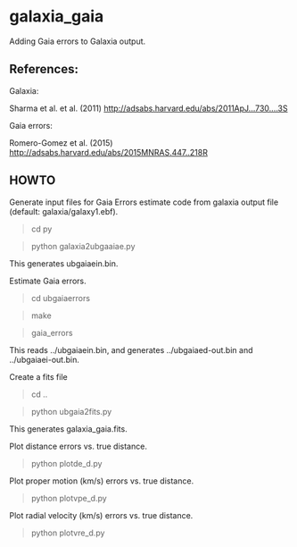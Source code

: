 
# galaxia_gaia

 Adding Gaia errors to Galaxia output.

## References:

Galaxia:

Sharma et al. et al. (2011) http://adsabs.harvard.edu/abs/2011ApJ...730....3S

Gaia errors:

Romero-Gomez et al. (2015) http://adsabs.harvard.edu/abs/2015MNRAS.447..218R

## HOWTO

Generate input files for Gaia Errors estimate code from galaxia output file (default: galaxia/galaxy1.ebf). 

> cd py

> python galaxia2ubgaaiae.py

This generates ubgaiaein.bin.

Estimate Gaia errors.

> cd ubgaiaerrors

> make

> gaia_errors

This reads ../ubgaiaein.bin, and generates ../ubgaiaed-out.bin and ../ubgaiaei-out.bin.

Create a fits file

> cd ..

> python ubgaia2fits.py

This generates galaxia_gaia.fits.

Plot distance errors vs. true distance.

> python plotde_d.py

Plot proper motion (km/s) errors vs. true distance.

> python plotvpe_d.py

Plot radial velocity (km/s) errors vs. true distance.

> python plotvre_d.py
